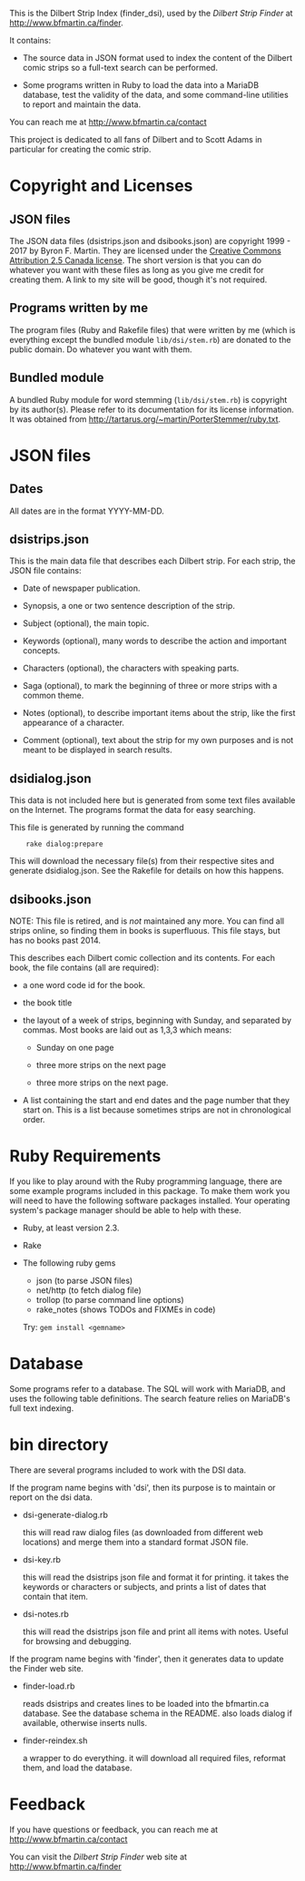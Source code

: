 This is the Dilbert Strip Index (finder_dsi), used by the *Dilbert
Strip Finder* at <http://www.bfmartin.ca/finder>.

It contains:

- The source data in JSON format used to index the content of
  the Dilbert comic strips so a full-text search can be performed.

- Some programs written in Ruby to load the data into a MariaDB
  database, test the validity of the data, and some command-line
  utilities to report and maintain the data.

You can reach me at <http://www.bfmartin.ca/contact>

This project is dedicated to all fans of Dilbert and to Scott Adams in
particular for creating the comic strip.


# Copyright and Licenses

## JSON files

The JSON data files (dsistrips.json and dsibooks.json) are copyright
1999 - 2017 by Byron F. Martin. They are licensed under the [Creative
Commons Attribution 2.5 Canada
license](http://creativecommons.org/licenses/by/2.5/ca/).  The short
version is that you can do whatever you want with these files as long
as you give me credit for creating them. A link to my site will be
good, though it's not required.

## Programs written by me

The program files (Ruby and Rakefile files) that were written by me
(which is everything except the bundled module `lib/dsi/stem.rb`) are
donated to the public domain. Do whatever you want with them.

## Bundled module

A bundled Ruby module for word stemming (`lib/dsi/stem.rb`) is
copyright by its author(s). Please refer to its documentation for its
license information. It was obtained from
<http://tartarus.org/~martin/PorterStemmer/ruby.txt>.


# JSON files

## Dates

All dates are in the format YYYY-MM-DD.


## dsistrips.json

This is the main data file that describes each Dilbert strip.  For
each strip, the JSON file contains:

- Date of newspaper publication.

- Synopsis, a one or two sentence description of the strip.

- Subject (optional), the main topic.

- Keywords (optional), many words to describe the action and important
  concepts.

- Characters (optional), the characters with speaking parts.

- Saga (optional), to mark the beginning of three or more strips with
  a common theme.

- Notes (optional), to describe important items about the strip, like
  the first appearance of a character.

- Comment (optional), text about the strip for my own purposes and is
  not meant to be displayed in search results.


## dsidialog.json

This data is not included here but is generated from some text files
available on the Internet. The programs format the data for easy
searching.

This file is generated by running the command

        rake dialog:prepare

This will download the necessary file(s) from their respective sites
and generate dsidialog.json. See the Rakefile for details on how this
happens.


## dsibooks.json

NOTE: This file is retired, and is *not* maintained any more. You can
find all strips online, so finding them in books is superfluous. This
file stays, but has no books past 2014.

This describes each Dilbert comic collection and its contents.  For
each book, the file contains (all are required):

- a one word code id for the book.

- the book title

- the layout of a week of strips, beginning with Sunday, and
  separated by commas.  Most books are laid out as 1,3,3 which means:

  - Sunday on one page

  - three more strips on the next page

  - three more strips on the next page.

- A list containing the start and end dates and the page number that
  they start on. This is a list because sometimes strips are not in
  chronological order.

# Ruby Requirements

If you like to play around with the Ruby programming language, there
are some example programs included in this package. To make them work
you will need to have the following software packages installed. Your
operating system's package manager should be able to help with these.


- Ruby, at least version 2.3.

- Rake

- The following ruby gems

  - json        (to parse JSON files)
  - net/http    (to fetch dialog file)
  - trollop     (to parse command line options)
  - rake_notes  (shows TODOs and FIXMEs in code)

  Try: `gem install <gemname>`


# Database

Some programs refer to a database. The SQL will work with MariaDB, and
uses the following table definitions. The search feature relies on
MariaDB's full text indexing.

# bin directory

There are several programs included to work with the DSI data.

If the program name begins with 'dsi', then its purpose is to maintain
or report on the dsi data.

- dsi-generate-dialog.rb

  this will read raw dialog files (as downloaded from different web
  locations) and merge them into a standard format JSON file.

- dsi-key.rb

  this will read the dsistrips json file and format it for printing.
  it takes the keywords or characters or subjects, and prints a list
  of dates that contain that item.

- dsi-notes.rb

  this will read the dsistrips json file and print all items with
  notes.  Useful for browsing and debugging.


If the program name begins with 'finder', then it generates data to
update the Finder web site.

- finder-load.rb

  reads dsistrips and creates lines to be loaded into the bfmartin.ca
  database.  See the database schema in the README.  also loads dialog
  if available, otherwise inserts nulls.

- finder-reindex.sh

  a wrapper to do everything. it will download all required files,
  reformat them, and load the database.

# Feedback

If you have questions or feedback, you can reach me at
<http://www.bfmartin.ca/contact>

You can visit the *Dilbert Strip Finder* web site at
<http://www.bfmartin.ca/finder>
